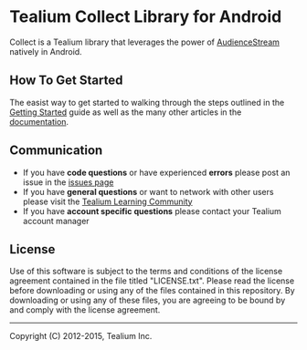 # Tealium Collect Library for Android

Collect is a Tealium library that leverages the power of [AudienceStream](http://tealium.com/products/audiencestream/) natively in Android.

## How To Get Started

The easist way to get started to walking through the steps outlined in the [Getting Started](http://tealium.github.io/collect-android/getting-started.html) guide as well as the many other articles in the [documentation](http://tealium.github.io/collect-android).

## Communication

* If you have **code questions** or have experienced **errors** please post an issue in the [issues page](../../issues)
* If you have **general questions** or want to network with other users please visit the [Tealium Learning Community](https://community.tealiumiq.com)
* If you have **account specific questions** please contact your Tealium account manager

## License

Use of this software is subject to the terms and conditions of the license agreement contained in the file titled "LICENSE.txt".  Please read the license before downloading or using any of the files contained in this repository. By downloading or using any of these files, you are agreeing to be bound by and comply with the license agreement.

---

Copyright (C) 2012-2015, Tealium Inc.